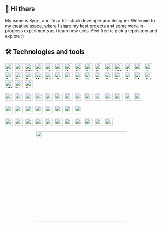 ## 👋 Hi there

My name is Kyuri, and I'm a full-stack developer and designer. Welcome to my creative space, where I share my best projects and some work-in-progress experiments as I learn new tools. Feel free to pick a repository and explore :)

## 🛠 Technologies and tools

<img src="https://img.shields.io/badge/JavaScript-282C34?logo=javascript&logoColor=F7DF1E" alt="JavaScript logo" title="JavaScript" height="25" />&nbsp; 
<img src="https://img.shields.io/badge/HTML5-282C34?logo=html5&logoColor=E34F26" alt="HTML5 logo" title="HTML5" height="25" />&nbsp; 
<img src="https://img.shields.io/badge/CSS3-282C34?logo=css3&logoColor=1572B6" alt="CSS3 logo" title="CSS3" height="25" />&nbsp; 
<img src="https://img.shields.io/badge/React Native-282C34?logo=react&logoColor=61DAFB" alt="React Native logo" title="React Native" height="25" />&nbsp; 
<img src="https://img.shields.io/badge/git-282C34?logo=git&logoColor=F05032" alt="git logo" title="git" height="25" />&nbsp; 
<img src="https://img.shields.io/badge/VS%20Code-282C34?logo=visual-studio-code&logoColor=007ACC" alt="Visual Studio Code logo" title="Visual Studio Code" height="25" />&nbsp; 
<img src="https://img.shields.io/badge/Python-282C34?logo=python&logoColor=3776AB" alt="Python logo" title="Python" height="25" />&nbsp; 
<img src="https://img.shields.io/badge/C-282C34?logo=c&logoColor=A8B9CC" alt="C logo" title="C" height="25" />&nbsp; 
<img src="https://img.shields.io/badge/C++-282C34?logo=c%2B%2B&logoColor=00599C" alt="C++ logo" title="C++" height="25" />&nbsp; 
<img src="https://img.shields.io/badge/Swift-282C34?logo=swift&logoColor=FA7343" alt="Swift logo" title="Swift" height="25" />&nbsp; 
<img src="https://img.shields.io/badge/Java-282C34?logo=java&logoColor=007396" alt="Java logo" title="Java" height="25" />&nbsp; 
<img src="https://img.shields.io/badge/SQL-282C34?logo=mysql&logoColor=4479A1" alt="SQL logo" title="SQL" height="25" />&nbsp; 
<img src="https://img.shields.io/badge/Bash-282C34?logo=gnubash&logoColor=4EAA25" alt="Bash logo" title="Bash" height="25" />&nbsp; 
<img src="https://img.shields.io/badge/zsh-282C34?logo=terminal&logoColor=white" alt="zsh logo" title="zsh" height="25" />&nbsp; 
<img src="https://img.shields.io/badge/PowerShell-282C34?logo=powershell&logoColor=5391FE" alt="PowerShell logo" title="PowerShell" height="25" />&nbsp; 
<img src="https://img.shields.io/badge/React-282C34?logo=react&logoColor=61DAFB" alt="React logo" title="React" height="25" />&nbsp; 
<img src="https://img.shields.io/badge/Node.js-282C34?logo=node.js&logoColor=339933" alt="Node.js logo" title="Node.js" height="25" />&nbsp; 
<img src="https://img.shields.io/badge/Bootstrap-282C34?logo=bootstrap&logoColor=7952B3" alt="Bootstrap logo" title="Bootstrap" height="25" />&nbsp; 
<img src="https://img.shields.io/badge/MongoDB-282C34?logo=mongodb&logoColor=47A248" alt="MongoDB logo" title="MongoDB" height="25" />&nbsp; 
<img src="https://img.shields.io/badge/SPFx-282C34?logo=microsoft&logoColor=0078D4" alt="SPFx logo" title="SPFx" height="25" />&nbsp; 
<img src="https://img.shields.io/badge/Jira-282C34?logo=jira&logoColor=0052CC" alt="Jira logo" title="Jira" height="25" />&nbsp; 
<img src="https://img.shields.io/badge/Homebrew-282C34?logo=homebrew&logoColor=FBB040" alt="Homebrew logo" title="Homebrew" height="25" />&nbsp; 
<img src="https://img.shields.io/badge/Postman-282C34?logo=postman&logoColor=FF6C37" alt="Postman logo" title="Postman" height="25" />&nbsp; 
<img src="https://img.shields.io/badge/Figma-282C34?logo=figma&logoColor=F24E1E" alt="Figma logo" title="Figma" height="25" />&nbsp; 
<img src="https://img.shields.io/badge/Charles-282C34?logo=networkx&logoColor=white" alt="Charles Proxy logo" title="Charles Proxy" height="25" />&nbsp; 
<img src="https://img.shields.io/badge/Sourcetree-282C34?logo=sourcetree&logoColor=0052CC" alt="Sourcetree logo" title="Sourcetree" height="25" />&nbsp; 
<img src="https://img.shields.io/badge/BrightScript-282C34?logo=television&logoColor=FFFFFF" alt="BrightScript logo" title="BrightScript" height="25" />&nbsp; 
<img src="https://img.shields.io/badge/SceneGraph-282C34?logo=television&logoColor=FFFFFF" alt="SceneGraph logo" title="SceneGraph" height="25" />&nbsp; 
<img src="https://img.shields.io/badge/MaterialUI-282C34?logo=mui&logoColor=007FFF" alt="Material UI logo" title="Material UI" height="25" />&nbsp; 
<img src="https://img.shields.io/badge/Tailwind-282C34?logo=tailwindcss&logoColor=06B6D4" alt="Tailwind logo" title="Tailwind" height="25" />&nbsp; 
<img src="https://img.shields.io/badge/UNIX-282C34?logo=gnubash&logoColor=white" alt="UNIX logo" title="UNIX" height="25" />&nbsp; 
<img src="https://img.shields.io/badge/ChatGPT-282C34?logo=openai&logoColor=white" alt="ChatGPT logo" title="ChatGPT" height="25" />&nbsp;
<img src="https://img.shields.io/badge/StackOverflow-282C34?logo=stackoverflow&logoColor=F58025" alt="Stack Overflow logo" title="Stack Overflow" height="25" />

<img src="https://img.shields.io/badge/JavaScript-282C34?logo=javascript&logoColor=F7DF1E" height="25" />&nbsp; 
<img src="https://img.shields.io/badge/HTML5-282C34?logo=html5&logoColor=E34F26" height="25" />&nbsp; 
<img src="https://img.shields.io/badge/CSS3-282C34?logo=css3&logoColor=1572B6" height="25" />&nbsp; 
<img src="https://img.shields.io/badge/Python-282C34?logo=python&logoColor=3776AB" height="25" />&nbsp; 
<img src="https://img.shields.io/badge/C-282C34?logo=c&logoColor=A8B9CC" height="25" />&nbsp; 
<img src="https://img.shields.io/badge/C++-282C34?logo=c%2B%2B&logoColor=00599C" height="25" />&nbsp; 
<img src="https://img.shields.io/badge/Swift-282C34?logo=swift&logoColor=FA7343" height="25" />&nbsp; 
<img src="https://img.shields.io/badge/Java-282C34?logo=java&logoColor=007396" height="25" />&nbsp; 
<img src="https://img.shields.io/badge/SQL-282C34?logo=mysql&logoColor=4479A1" height="25" />&nbsp; 
<img src="https://img.shields.io/badge/Bash-282C34?logo=gnubash&logoColor=4EAA25" height="25" />&nbsp; 
<img src="https://img.shields.io/badge/zsh-282C34?logo=terminal&logoColor=white" height="25" />&nbsp; 
<img src="https://img.shields.io/badge/PowerShell-282C34?logo=powershell&logoColor=5391FE" height="25" />&nbsp; 
<img src="https://img.shields.io/badge/BrightScript-282C34?logo=television&logoColor=FFFFFF" height="25" />&nbsp; 
<img src="https://img.shields.io/badge/SceneGraph-282C34?logo=television&logoColor=FFFFFF" height="25" />

<img src="https://img.shields.io/badge/React-282C34?logo=react&logoColor=61DAFB" height="25" />&nbsp; 
<img src="https://img.shields.io/badge/React Native-282C34?logo=react&logoColor=61DAFB" height="25" />&nbsp; 
<img src="https://img.shields.io/badge/Node.js-282C34?logo=node.js&logoColor=339933" height="25" />&nbsp; 
<img src="https://img.shields.io/badge/Bootstrap-282C34?logo=bootstrap&logoColor=7952B3" height="25" />&nbsp; 
<img src="https://img.shields.io/badge/MongoDB-282C34?logo=mongodb&logoColor=47A248" height="25" />&nbsp; 
<img src="https://img.shields.io/badge/SPFx-282C34?logo=microsoft&logoColor=0078D4" height="25" />&nbsp; 
<img src="https://img.shields.io/badge/MaterialUI-282C34?logo=mui&logoColor=007FFF" height="25" />&nbsp; 
<img src="https://img.shields.io/badge/Tailwind-282C34?logo=tailwindcss&logoColor=06B6D4" height="25" />

<img src="https://img.shields.io/badge/git-282C34?logo=git&logoColor=F05032" height="25" />&nbsp; 
<img src="https://img.shields.io/badge/VS%20Code-282C34?logo=visual-studio-code&logoColor=007ACC" height="25" />&nbsp; 
<img src="https://img.shields.io/badge/Jira-282C34?logo=jira&logoColor=0052CC" height="25" />&nbsp; 
<img src="https://img.shields.io/badge/Homebrew-282C34?logo=homebrew&logoColor=FBB040" height="25" />&nbsp; 
<img src="https://img.shields.io/badge/Postman-282C34?logo=postman&logoColor=FF6C37" height="25" />&nbsp; 
<img src="https://img.shields.io/badge/Figma-282C34?logo=figma&logoColor=F24E1E" height="25" />&nbsp; 
<img src="https://img.shields.io/badge/Charles-282C34?logo=networkx&logoColor=white" height="25" />&nbsp; 
<img src="https://img.shields.io/badge/Sourcetree-282C34?logo=sourcetree&logoColor=0052CC" height="25" />&nbsp; 
<img src="https://img.shields.io/badge/UNIX-282C34?logo=gnubash&logoColor=white" height="25" />&nbsp; 
<img src="https://img.shields.io/badge/ChatGPT-282C34?logo=openai&logoColor=white" height="25" />&nbsp; 
<img src="https://img.shields.io/badge/StackOverflow-282C34?logo=stackoverflow&logoColor=F58025" height="25" />

<p align="center">
  <img src="https://media1.tenor.com/m/aM8DwnxMRasAAAAC/kirby.gif" align="center" width="300" />
</p>
